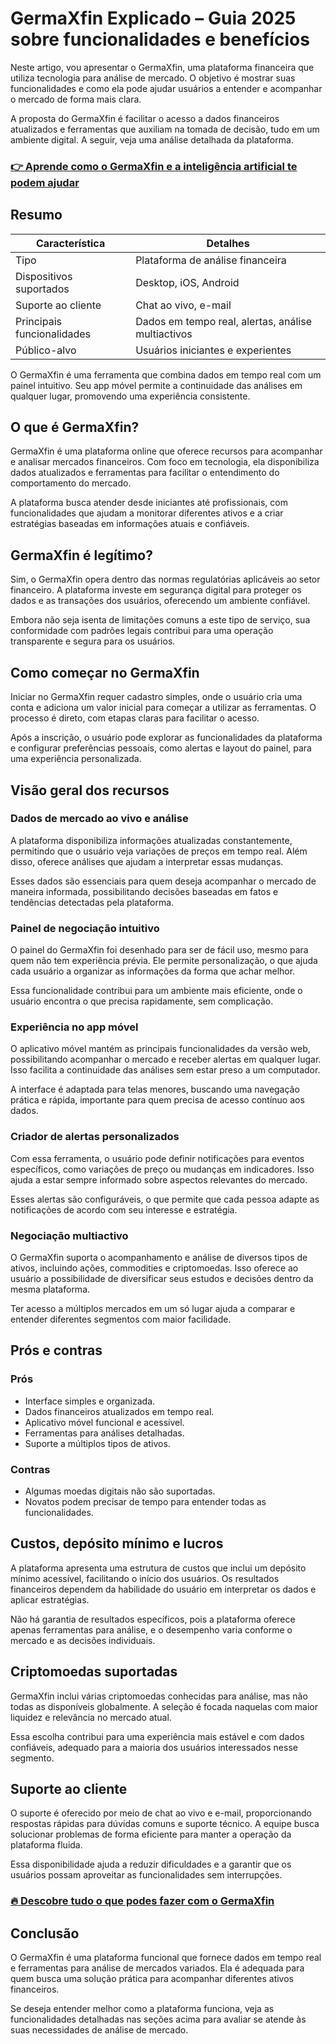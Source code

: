 # GermaXfin Explicado – Guia 2025 sobre funcionalidades e benefícios
   
Neste artigo, vou apresentar o GermaXfin, uma plataforma financeira que utiliza tecnologia para análise de mercado. O objetivo é mostrar suas funcionalidades e como ela pode ajudar usuários a entender e acompanhar o mercado de forma mais clara.

A proposta do GermaXfin é facilitar o acesso a dados financeiros atualizados e ferramentas que auxiliam na tomada de decisão, tudo em um ambiente digital. A seguir, veja uma análise detalhada da plataforma.

### [👉 Aprende como o GermaXfin e a inteligência artificial te podem ajudar](https://tinyurl.com/mte4j4kp)
## Resumo  
| Característica               | Detalhes                         |  
|-----------------------------|---------------------------------|  
| Tipo                        | Plataforma de análise financeira |  
| Dispositivos suportados     | Desktop, iOS, Android            |  
| Suporte ao cliente          | Chat ao vivo, e-mail             |  
| Principais funcionalidades | Dados em tempo real, alertas, análise multiactivos |  
| Público-alvo                | Usuários iniciantes e experientes |  

O GermaXfin é uma ferramenta que combina dados em tempo real com um painel intuitivo. Seu app móvel permite a continuidade das análises em qualquer lugar, promovendo uma experiência consistente.

## O que é GermaXfin?  
GermaXfin é uma plataforma online que oferece recursos para acompanhar e analisar mercados financeiros. Com foco em tecnologia, ela disponibiliza dados atualizados e ferramentas para facilitar o entendimento do comportamento do mercado.

A plataforma busca atender desde iniciantes até profissionais, com funcionalidades que ajudam a monitorar diferentes ativos e a criar estratégias baseadas em informações atuais e confiáveis.

## GermaXfin é legítimo?  
Sim, o GermaXfin opera dentro das normas regulatórias aplicáveis ao setor financeiro. A plataforma investe em segurança digital para proteger os dados e as transações dos usuários, oferecendo um ambiente confiável.

Embora não seja isenta de limitações comuns a este tipo de serviço, sua conformidade com padrões legais contribui para uma operação transparente e segura para os usuários.

## Como começar no GermaXfin  
Iniciar no GermaXfin requer cadastro simples, onde o usuário cria uma conta e adiciona um valor inicial para começar a utilizar as ferramentas. O processo é direto, com etapas claras para facilitar o acesso.

Após a inscrição, o usuário pode explorar as funcionalidades da plataforma e configurar preferências pessoais, como alertas e layout do painel, para uma experiência personalizada.

## Visão geral dos recursos  

### Dados de mercado ao vivo e análise  
A plataforma disponibiliza informações atualizadas constantemente, permitindo que o usuário veja variações de preços em tempo real. Além disso, oferece análises que ajudam a interpretar essas mudanças.

Esses dados são essenciais para quem deseja acompanhar o mercado de maneira informada, possibilitando decisões baseadas em fatos e tendências detectadas pela plataforma.

### Painel de negociação intuitivo  
O painel do GermaXfin foi desenhado para ser de fácil uso, mesmo para quem não tem experiência prévia. Ele permite personalização, o que ajuda cada usuário a organizar as informações da forma que achar melhor.

Essa funcionalidade contribui para um ambiente mais eficiente, onde o usuário encontra o que precisa rapidamente, sem complicação.

### Experiência no app móvel  
O aplicativo móvel mantém as principais funcionalidades da versão web, possibilitando acompanhar o mercado e receber alertas em qualquer lugar. Isso facilita a continuidade das análises sem estar preso a um computador.

A interface é adaptada para telas menores, buscando uma navegação prática e rápida, importante para quem precisa de acesso contínuo aos dados.

### Criador de alertas personalizados  
Com essa ferramenta, o usuário pode definir notificações para eventos específicos, como variações de preço ou mudanças em indicadores. Isso ajuda a estar sempre informado sobre aspectos relevantes do mercado.

Esses alertas são configuráveis, o que permite que cada pessoa adapte as notificações de acordo com seu interesse e estratégia.

### Negociação multiactivo  
O GermaXfin suporta o acompanhamento e análise de diversos tipos de ativos, incluindo ações, commodities e criptomoedas. Isso oferece ao usuário a possibilidade de diversificar seus estudos e decisões dentro da mesma plataforma.

Ter acesso a múltiplos mercados em um só lugar ajuda a comparar e entender diferentes segmentos com maior facilidade.

## Prós e contras  

### Prós  
- Interface simples e organizada.  
- Dados financeiros atualizados em tempo real.  
- Aplicativo móvel funcional e acessível.  
- Ferramentas para análises detalhadas.  
- Suporte a múltiplos tipos de ativos.  

### Contras  
- Algumas moedas digitais não são suportadas.  
- Novatos podem precisar de tempo para entender todas as funcionalidades.  

## Custos, depósito mínimo e lucros  
A plataforma apresenta uma estrutura de custos que inclui um depósito mínimo acessível, facilitando o início dos usuários. Os resultados financeiros dependem da habilidade do usuário em interpretar os dados e aplicar estratégias.

Não há garantia de resultados específicos, pois a plataforma oferece apenas ferramentas para análise, e o desempenho varia conforme o mercado e as decisões individuais.

## Criptomoedas suportadas  
GermaXfin inclui várias criptomoedas conhecidas para análise, mas não todas as disponíveis globalmente. A seleção é focada naquelas com maior liquidez e relevância no mercado atual.

Essa escolha contribui para uma experiência mais estável e com dados confiáveis, adequado para a maioria dos usuários interessados nesse segmento.

## Suporte ao cliente  
O suporte é oferecido por meio de chat ao vivo e e-mail, proporcionando respostas rápidas para dúvidas comuns e suporte técnico. A equipe busca solucionar problemas de forma eficiente para manter a operação da plataforma fluida.

Essa disponibilidade ajuda a reduzir dificuldades e a garantir que os usuários possam aproveitar as funcionalidades sem interrupções.

### [🔥 Descobre tudo o que podes fazer com o GermaXfin](https://tinyurl.com/mte4j4kp)
## Conclusão  
O GermaXfin é uma plataforma funcional que fornece dados em tempo real e ferramentas para análise de mercados variados. Ela é adequada para quem busca uma solução prática para acompanhar diferentes ativos financeiros.

Se deseja entender melhor como a plataforma funciona, veja as funcionalidades detalhadas nas seções acima para avaliar se atende às suas necessidades de análise de mercado.